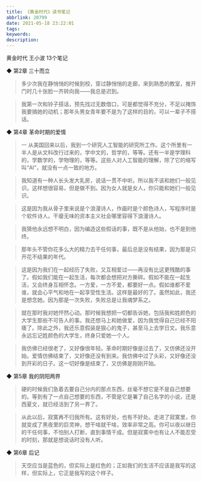 ```yaml
---
title: 《黄金时代》读书笔记
abbrlink: 20799
date: 2021-05-18 23:22:01
tags:
keywords:
description:
---
```


黄金时代
王小波
13个笔记


◆ 第2章 三十而立

> 多少次我在静悄悄的时候到校，穿过静悄悄的走廊，来到熟悉的教室，推开门时几十张脸一齐转向我——我总是迟到。

> 我第一次和铃子搭话，预先找过无数借口，可是都觉得不充分，不足以掩饰我要搞她的动机；那年头男女青年要不是为了这样的目的，可以一辈子不搭话。


◆ 第4章 革命时期的爱情

> 一 
    从美国回来以后，我到一个研究人工智能的研究所工作。这个所里有一半人是从文科改行过来的，学中文的，哲学的，等等。还有一半是学理科的，学数学的，学物理的，等等。这些人对人工智能的理解，除了它的缩写叫“AI”，就没有一点一致的地方。

> 我知道有一种人长头发大乳房，说话一贯不中听。所以我不该和她们一般见识。这样想很容易，但是做不到。因为女人就是女人，你只能和她们一般见识。 

> 这是因为我从骨子里来说是个浪漫诗人，作画时是个颜色诗人，写程序时是个软件诗人。干瘪无味的资本主义社会哪里容得下浪漫诗人。

> 我猜他永远想不明白，因为编造这些假话的事，既不是从他始，也不是到他终。

> 那年头不管你花多么大的精力去干任何事，最后总是没有结果，因为那是只开花不结果的年代。

> 这是因为我们在一起经历了失败，又互相爱过——再没有比这更残酷的事了。假如我们能在一起生活，每次都会想把对方撕碎。假如不能在一起生活，又会终身互相怀念。一方爱，一方不爱，都要好一点。假如谁都不爱谁，就会心平气和地在一起享受性生活。这样是最好的了。虽然如此，我还是想念她。因为那是一次失败，失败总是让我魂梦系之。 

> 就在那时我对她怦然心动。那时候我想把一切都告诉她，包括我和姓颜色的大学生那些不可告人的事。我还想马上和她做爱，因为我觉得自己已经不阳痿了。除此之外，我还乐意假装是狠心的鬼子，甚至马上去学日文。我乐意永远忘记姓颜色的大学生，终身只爱她一个人。

> 我仿佛已经很老了，又好像很年轻。革命时期好像是过去了，又仿佛还没开始。爱情仿佛结束了，又好像还没有到来。我仿佛中过了头彩，又好像还没到开彩的日子。这一切好像是结束了，又仿佛是刚刚开始。


◆ 第5章 我的阴阳两界

> 硬的时候我们急着去要自己分内的那点东西，丝毫不想它是不是自己想要的。等到有了一点自己想要的东西，不管是它是署了自己名字的小说，还是西夏文，就已经活到了另一界了。 

> 从此以后，寂寞再不归我所有。这有好处，也有不好处。走进了寂寞里，你就变成了黑夜里的巨灵神，想干啥就干啥，效率非常之高。你可以夜以继日的干任何事，不怕别人打断，直到事情干成。但是寂寞中也有让人不能忍受的时刻，那就是想说话时没有人听。


◆ 第6章 后记

> 天空应当是蓝色的，但实际上是红色的；正如我们的生活不应该是我写的这样，但实际上，它正是我写的这个样子。

